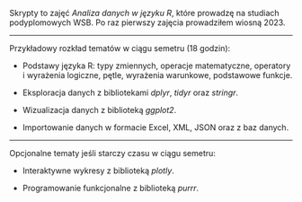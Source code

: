 Skrypty to zajęć *Analiza danych w języku R*, które prowadzę na studiach podyplomowych WSB. Po raz pierwszy zajęcia prowadziłem wiosną 2023.

---

Przykładowy rozkład tematów w ciągu semetru (18 godzin):

- Podstawy języka R: typy zmiennych, operacje matematyczne, operatory i wyrażenia logiczne, pętle, wyrażenia warunkowe, podstawowe funkcje.

- Eksploracja danych z bibliotekami *dplyr*, *tidyr* oraz *stringr*.

- Wizualizacja danych z biblioteką *ggplot2*.

- Importowanie danych w formacie Excel, XML, JSON oraz z baz danych.

---

Opcjonalne tematy jeśli starczy czasu w ciągu semetru:

- Interaktywne wykresy z biblioteką *plotly*.

- Programowanie funkcjonalne z biblioteką *purrr*.

